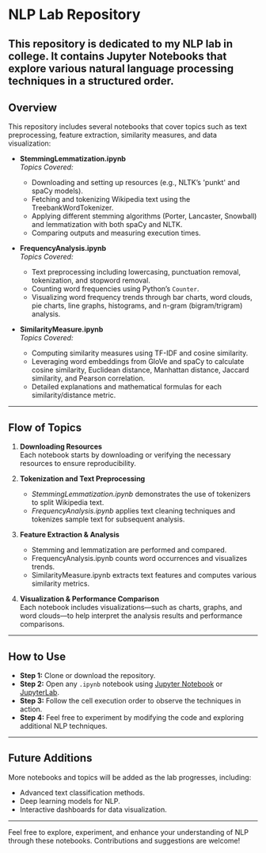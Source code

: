# NLP Lab Repository
This repository is dedicated to my NLP lab in college. It contains Jupyter Notebooks that explore various natural language processing techniques in a structured order.
---

## Overview

This repository includes several notebooks that cover topics such as text preprocessing, feature extraction, similarity measures, and data visualization:

- **StemmingLemmatization.ipynb**  
  *Topics Covered:*
  - Downloading and setting up resources (e.g., NLTK’s 'punkt' and spaCy models).
  - Fetching and tokenizing Wikipedia text using the TreebankWordTokenizer.
  - Applying different stemming algorithms (Porter, Lancaster, Snowball) and lemmatization with both spaCy and NLTK.
  - Comparing outputs and measuring execution times.

- **FrequencyAnalysis.ipynb**  
  *Topics Covered:*
  - Text preprocessing including lowercasing, punctuation removal, tokenization, and stopword removal.
  - Counting word frequencies using Python’s `Counter`.
  - Visualizing word frequency trends through bar charts, word clouds, pie charts, line graphs, histograms, and n-gram (bigram/trigram) analysis.

- **SimilarityMeasure.ipynb**  
  *Topics Covered:*
  - Computing similarity measures using TF-IDF and cosine similarity.
  - Leveraging word embeddings from GloVe and spaCy to calculate cosine similarity, Euclidean distance, Manhattan distance, Jaccard similarity, and Pearson correlation.
  - Detailed explanations and mathematical formulas for each similarity/distance metric.

---

## Flow of Topics

1. **Downloading Resources**  
   Each notebook starts by downloading or verifying the necessary resources to ensure reproducibility.

2. **Tokenization and Text Preprocessing**  
   - *StemmingLemmatization.ipynb* demonstrates the use of tokenizers to split Wikipedia text.
   - *FrequencyAnalysis.ipynb* applies text cleaning techniques and tokenizes sample text for subsequent analysis.

3. **Feature Extraction & Analysis**  
   - Stemming and lemmatization are performed and compared.
   - FrequencyAnalysis.ipynb counts word occurrences and visualizes trends.
   - SimilarityMeasure.ipynb extracts text features and computes various similarity metrics.

4. **Visualization & Performance Comparison**  
   Each notebook includes visualizations—such as charts, graphs, and word clouds—to help interpret the analysis results and performance comparisons.

---

## How to Use

- **Step 1:** Clone or download the repository.
- **Step 2:** Open any `.ipynb` notebook using [Jupyter Notebook](https://jupyter.org/) or [JupyterLab](https://jupyterlab.readthedocs.io/).
- **Step 3:** Follow the cell execution order to observe the techniques in action.
- **Step 4:** Feel free to experiment by modifying the code and exploring additional NLP techniques.

---

## Future Additions

More notebooks and topics will be added as the lab progresses, including:
- Advanced text classification methods.
- Deep learning models for NLP.
- Interactive dashboards for data visualization.

---

Feel free to explore, experiment, and enhance your understanding of NLP through these notebooks. Contributions and suggestions are welcome!

